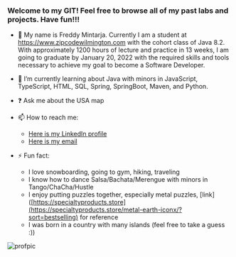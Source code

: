 ### Welcome to my GIT! Feel free to browse all of my past labs and projects. Have fun!!!

- :star2: My name is Freddy Mintarja. Currently I am a student at https://www.zipcodewilmington.com with the cohort class of Java 8.2. With approximately 1200 hours of lecture and practice in 13 weeks, I am going to graduate by January 20, 2022 with the required skills and tools necessary to achieve my goal to become a Software Developer.

- 🧠 I’m currently learning about Java with minors in JavaScript, TypeScript, HTML, SQL, Spring, SpringBoot, Maven, and Python.

- ❓ Ask me about the USA map

- 📫 How to reach me:
  - [Here is my LinkedIn profile](https://www.linkedin.com/in/freddymintarja/)
  - [Here is my email](fmintar1@gmail.com)

- ⚡ Fun fact:
  - I love snowboarding, going to gym, hiking, traveling
  - I know how to dance Salsa/Bachata/Merengue with minors in Tango/ChaCha/Hustle
  - I enjoy putting puzzles together, especially metal puzzles, [link]([https://specialtyproducts.store](https://specialtyproducts.store/metal-earth-iconx/?sort=bestselling) for reference
  - I was born in a country with many islands (feel free to take a guess :))

![profpic](https://media.giphy.com/media/xUPOqo6E1XvWXwlCyQ/giphy.gif)
